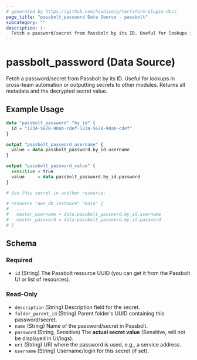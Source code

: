 ```yaml
---
# generated by https://github.com/hashicorp/terraform-plugin-docs
page_title: "passbolt_password Data Source - passbolt"
subcategory: ""
description: |-
  Fetch a password/secret from Passbolt by its ID. Useful for lookups in cross-team automation or outputting secrets to other modules. Returns all metadata and the decrypted secret value.
---
```


# passbolt_password (Data Source)

Fetch a password/secret from Passbolt by its ID. Useful for lookups in cross-team automation or outputting secrets to other modules. Returns all metadata and the decrypted secret value.

## Example Usage

```terraform
data "passbolt_password" "by_id" {
  id = "1234-5678-90ab-cdef-1234-5678-90ab-cdef"
}

output "passbolt_password_username" {
  value = data.passbolt_password.by_id.username
}

output "passbolt_password_value" {
  sensitive = true
  value     = data.passbolt_password.by_id.password
}

# Use this secret in another resource:

# resource "aws_db_instance" "main" {
#   ...
#   master_username = data.passbolt_password.by_id.username
#   master_password = data.passbolt_password.by_id.password
# }
```

<!-- schema generated by tfplugindocs -->
## Schema

### Required

- `id` (String) The Passbolt resource UUID (you can get it from the Passbolt UI or list of resources).

### Read-Only

- `description` (String) Description field for the secret.
- `folder_parent_id` (String) Parent folder's UUID containing this password/secret.
- `name` (String) Name of the password/secret in Passbolt.
- `password` (String, Sensitive) The **actual secret value** (Sensitive, will not be displayed in UI/logs).
- `uri` (String) URI where the password is used, e.g., a service address.
- `username` (String) Username/login for this secret (if set).
